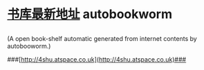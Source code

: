 [书库最新地址](http://4shu.atspace.co.uk)   autobookworm
===
##

(A open book-shelf automatic generated from internet contents by autobooworm.)

###[http://4shu.atspace.co.uk](http://4shu.atspace.co.uk)###
